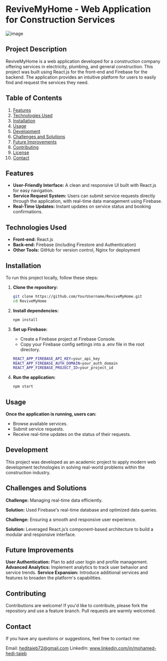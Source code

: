 # ReviveMyHome - Web Application for Construction Services

![image](https://github.com/user-attachments/assets/ce12c310-5dba-4617-92c2-f21994e0cf8a)


## Project Description

ReviveMyHome is a web application developed for a construction company offering services in electricity, plumbing, and general construction. This project was built using React.js for the front-end and Firebase for the backend. The application provides an intuitive platform for users to easily find and request the services they need.

## Table of Contents

1. [Features](#features)
2. [Technologies Used](#technologies-used)
3. [Installation](#installation)
4. [Usage](#usage)
5. [Development](#development)
6. [Challenges and Solutions](#challenges-and-solutions)
7. [Future Improvements](#future-improvements)
8. [Contributing](#contributing)
9. [License](#license)
10. [Contact](#contact)

## Features

- **User-Friendly Interface:** A clean and responsive UI built with React.js for easy navigation.
- **Service Request System:** Users can submit service requests directly through the application, with real-time data management using Firebase.
- **Real-Time Updates:** Instant updates on service status and booking confirmations.

## Technologies Used

- **Front-end:** React.js
- **Back-end:** Firebase (including Firestore and Authentication)
- **Other Tools:** GitHub for version control, Nginx for deployment

## Installation

To run this project locally, follow these steps:

1. **Clone the repository:**

   ```bash
   git clone https://github.com/YourUsername/ReviveMyHome.git
   cd ReviveMyHome

2. **Install dependencies:**

   ```bash
   npm install

3. **Set up Firebase:**
   - Create a Firebase project at Firebase Console.
   - Copy your Firebase config settings into a .env file in the root directory.

   ```bash
   REACT_APP_FIREBASE_API_KEY=your_api_key
   REACT_APP_FIREBASE_AUTH_DOMAIN=your_auth_domain
   REACT_APP_FIREBASE_PROJECT_ID=your_project_id

4. **Run the application:**

   ```bash
   npm start

## Usage
**Once the application is running, users can:**

   - Browse available services.
   - Submit service requests.
   - Receive real-time updates on the status of their requests.

## Development
This project was developed as an academic project to apply modern web development technologies in solving real-world problems within the construction industry.

## Challenges and Solutions
**Challenge:** Managing real-time data efficiently.

**Solution:** Used Firebase's real-time database and optimized data queries.

**Challenge:** Ensuring a smooth and responsive user experience.

**Solution:** Leveraged React.js’s component-based architecture to build a modular and responsive interface.

## Future Improvements
**User Authentication:** Plan to add user login and profile management.
**Advanced Analytics:** Implement analytics to track user behavior and service trends.
**Service Expansion:** Introduce additional services and features to broaden the platform's capabilities.
## Contributing
Contributions are welcome! If you'd like to contribute, please fork the repository and use a feature branch. Pull requests are warmly welcomed.

## Contact
If you have any questions or suggestions, feel free to contact me:

Email: heditaieb72@gmail.com
LinkedIn: www.linkedin.com/in/mohamed-hedi-taieb




